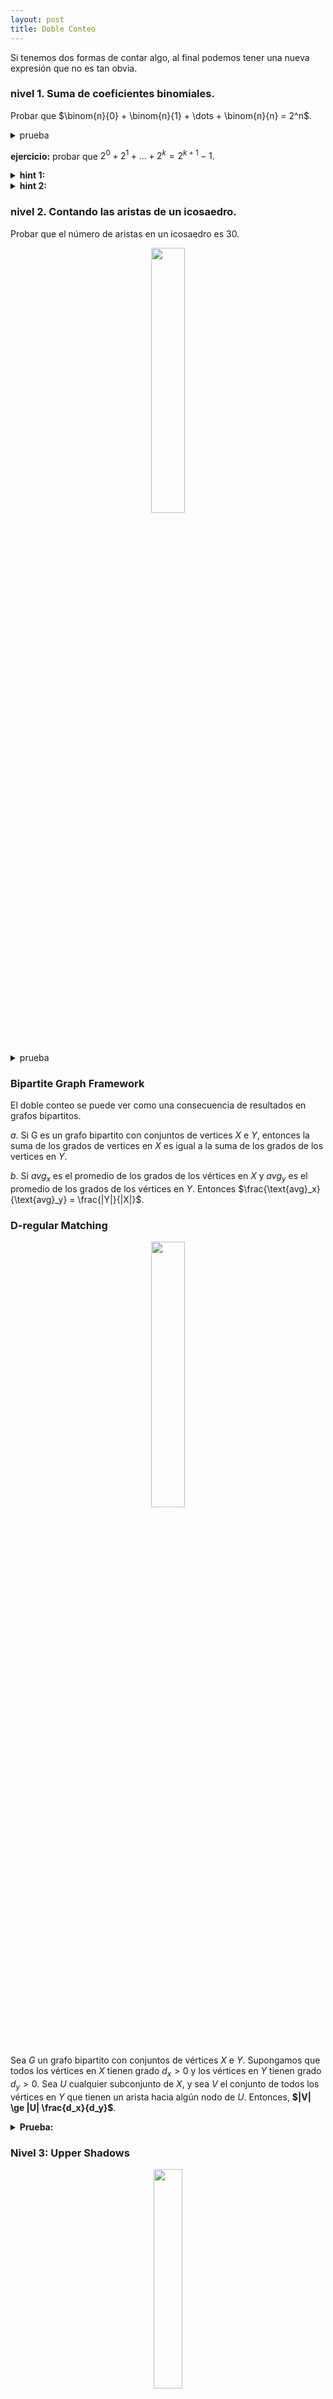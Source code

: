 ```yaml
---
layout: post
title: Doble Conteo
---
```


Si tenemos dos formas de contar algo, al final podemos tener una nueva expresión que no es tan obvia.

### **nivel 1**. Suma de coeficientes binomiales.

Probar que $\binom{n}{0} + \binom{n}{1} + \dots + \binom{n}{n} = 2^n$.

<details>
<summary>prueba</summary>
- Por el lado izquierdo tenemos la suma de la cantidad de conjuntos de $i$ elementos tomados de un conjunto de $n$ elementos. Por otro lado podemos contar estos conjuntos incrementalmente agregando el elemento $n$, esto agrega la misma cantidad de conjuntos sin contener el elemento $n$ agregando este, al final: $T(n) = 2 T(n-1)$ y $T(0) = 1$.    
</details>

**ejercicio:** probar que $2^0 + 2^1 + \dots + 2^k = 2^{k+1} - 1$.

<details>
<summary> <strong>hint 1:</strong> </summary> contemos conjuntos no vacíos.
</details>

<details>
<summary> <strong>hint 2:</strong> </summary> fijemos un elemento como máximo.
</details>

### **nivel 2**. Contando las aristas de un icosaedro.

Probar que el número de aristas en un icosaedro es 30.

<center>
<img src="https://respuestas.tips/wp-content/uploads/2014/06/icosaedro.jpg" width="33%">

</center>

<details>
<summary> prueba </summary>
* Partimos del hecho que un icosaedro tiene 20 caras, cada cara tiene 3 aristas
y cada arista comparte 2 caras, esto nos da un ratio de $\frac{2}{3}$. Para
probar que esto es correcto, procedemos a contar los pares ($E, F$) donde $E$
son las aristas y $F$ las caras. Claramente hay 60 de estos pares, 3 por cada
cara. Si $m$ es el número de aristas, entonces la cantidad equivale a $2 m$, por
tanto la cantidad de aristas es 30.
</details>

### **Bipartite Graph Framework**

El doble conteo se puede ver como una consecuencia de resultados en grafos 
bipartitos. 

$a$. Si G es un grafo bipartito con conjuntos de vertices $X$ e $Y$, entonces 
la suma de los grados de vertices en $X$ es igual a la suma de los grados de los
vertices en $Y$. 

$b$. Si ${avg}_x$ es el promedio de los grados de los vértices en $X$ y ${avg}_y$
es el promedio de los grados de los vértices en $Y$. Entonces 
$\frac{\text{avg}_x}{\text{avg}_y} = \frac{|Y|}{|X|}$.

### **D-regular Matching**

<center>
<img src="https://encrypted-tbn0.gstatic.com/images?q=tbn:ANd9GcRa1nFShGwwVSXUG2YBcsZD6Kk-alcN1OnNtg&usqp=CAU" width="33%">
</center>

Sea $G$ un grafo bipartito con conjuntos de vértices $X$ e $Y$. Supongamos que 
todos los vértices en $X$ tienen grado $d_x > 0$ y los vértices en $Y$ tienen grado 
$d_y > 0$. Sea $U$ cualquier subconjunto de $X$, y sea $V$ el conjunto de todos
los vértices en $Y$ que tienen un arista hacia algún nodo de $U$. Entonces,
**$|V| \ge |U| \frac{d_x}{d_y}$**. 

<details>
<summary><strong>Prueba:</strong></summary> Sea H un subgrafo de $G$ con conjunto de vértices $U$ y $V$, con las
aristas inducidas de $G$. Entonces todo vértice en U tiene grado $d_x$ y todo
vertice en $V$ tiene grado a lo más $d_Y$. 

**Afirmación**: Si $|X| = |Y|$, por el **Hall's Theorem**, existe un *perfect 
matching*.
</details>

### **Nivel 3**: Upper Shadows

<center>
<img src="https://upload.wikimedia.org/wikipedia/commons/thumb/1/1b/Turan_13-4.svg/1200px-Turan_13-4.svg.png" width="30%">
</center>

Sea $A$ una colección de subconjuntos de $[n]$, con cada conjunto de tamaño 
$r$. Sea $s > r$ y definimos el upper shadow $\nabla A$ como el conjunto 
de todos los conjuntos de tamaño $s$ tal que contienen al menos un elemento
en $A$. Entonces el tamaño de $\nabla A \ge |A| \frac{\binom{n}{s}}{\binom{n}{r}}$.

<details>
<summary> <strong>prueba:</strong> </summary>

Definamos un grafo bipartito con conjunto de vértices $A$ y $B = \nabla A$, 
los nodos en $a \in A$ estan unidos a los nodos de $b \in B$ si y solo si 
$a \in b$. Cada nodo en $A$ tiene grado $\binom{n-r}{s-r}$, en particular, es
un grado promedio. y cada $b \in \nabla A$ tiene grado a lo más $\binom{s}{r}$,
de tal forma que es una cota superior para el grado promedio in $\nabla A$. Y
por los principios de los grafos bipartitos $\nabla A \ge |A| \frac{\binom{n-r}{s-r}}{\binom{s}{r}}$.

*Afirmación*: $\binom{n-r}{s-r} \binom{n}{r} = \binom{n}{s} \binom{s}{r}$.

La parte derecha es la cantidad de formas de tomar conjuntos de tamaño s, multiplicado
por la cantidad de formas de tomar subconjuntos de tamaño r. Por el otro lado
nosotros podemos escogerlos al reves, primero conjuntos de tamaño r y luego superconjuntos
de tamaño s.

</details>

**nota**: el anterior resultado forma parte de un conjunto más grande de resultados en la teoría extremal de grafos.

### **Phantom Bipartite Graph**

<center>
<img src="https://www.researchgate.net/profile/Klaus-Heidtmann/publication/270881019/figure/fig2/AS:392161502744578@1470509996119/Abbildung-12-Beispiel-eines-Hypergraphen-Hypergraphen-bieten-mehr.png" width="30%">
</center>

Usualmente nosotros tenemos un conjunto $X$ cuyo tamaño queremos acotar, pero
no tenemos una grafo bipartito obvio. En este caso, nosotros debemos construir
uno. Pensemos en la siguiente forma equivalente: Dado un grafo bipartito con
conjuntos de vertices $X$ e $Y$, cada vértice $y \in Y$ determina una vecindad
en $N_y \subset X$ y por tanto el grafo bipartito en si mismo es determinado por
una colección de subconjuntos de $X$, posiblemente con repeticiones, así 
estrictamente hablando se determina gracias a un multiconjunto de subconjuntos 
de $X$. 

Ahora debemos escoger por cada conjunto una colección de vertices, y así
formar el conjunto $Y$. Sea $B$ una colección de subconjuntos de $X$. Si cada
elemento de $X$ es contenido en al menos $d_x$ conjuntos de $B$ y cada conjunto
en $B$ contiene a lo más $d$ elementos de $X$, entonces $|X| \le |B| \frac{d}{d_x}$.

<details>
<summary><strong>Prueba:</strong></summary> Contemos los pares ($x, b$), donde $x \in X$, $b \in B$ y $x \in b$.
</details>

### **Nivel 4:** Burnside Lemma

Supongamos que el grupo finito $G$ actúa sobre el conjunto finito $X$. Es bastante  natural considerar la relación $R$ sobre $G \times X$ al referirnos a puntos fijos sobre acciones. Nosotros definimos que $g \in G$ y $x \in X$ están relacionados si $g$ fija $x$. Simbólicamente:

$$R = \{(g, x) \in G \times X ~\vert ~ g . x = x\}$$

Ahora, de lo anterior, tenemos las projecciones $p: R \rightarrow G$ y $q: R \rightarrow X$. 

Nosotros podemos interpretar $p^{-1}(g)$, para $g \in G$. Como el conjunto de puntos fijos de $g$ actuando sobre $X$, que denotamos como $X^g$. ¿Qué hay acerca de $q^{-1} (x)$, para $x \in X$? Este es precisamente el estabilizador de $x$, i.e. El subgrupo de $G$ consistiendo de puntos cual fijan $x$. Denotado por $G_x$.

Así el doble conteo nos da la identidad:

$$\sum_{g \in G} |X^g| = \sum_{x \in X} |G_x|$$

Nosotros podemos reinterpretar esta formula por recalcar que si $x$ e $y$ están en la misma orbita de $G$, entonces $G_x$ y $G_y$ son conjugados. Así nosotros podemos reagrupar la segunda suma en sumas sobre el conjunto de clases representativas de orbitas $x_1, \dots, x_n$, y así reescribir esto como:

$$\sum_{i=1}^n \sum_{y \in O(x_i)} |G_y| = \sum_{i = 1}^n |O(x_i)||G_{x_i}| = \sum_{i = 1}^n |G| = n |G|$$

Con lo que concluimos:

$$\sum_{g \in G} |X^g| = n|G|$$

Donde $n$ denota el número de orbitas de $G$ actuando sobre $X$. Dividiendo ambos lados por $|G|$, nosotros encontramos que:

$$\frac{1}{|G|}\sum_{g \in G} |X^g| = n$$

O, en otras paralabras:

El número promedio de puntos fijos de un elemento de $G$ actuando sobre $X$ es igual al número de órbitas de $G$ actuando sobre $X$.


## Referencias:

1. [tricki - Doble Conteo](http://www.tricki.org/article/Double_counting)